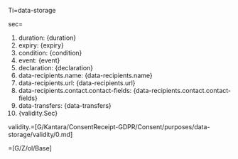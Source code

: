 Ti=data-storage

sec=<ol><li>duration: {duration}<li>expiry: {expiry}<li>condition: {condition}<li>event: {event}<li>declaration: {declaration}<li>data-recipients.name: {data-recipients.name}<li>data-recipients.url: {data-recipients.url}<li>data-recipients.contact.contact-fields: {data-recipients.contact.contact-fields}<li>data-transfers: {data-transfers}<li>{validity.Sec}</ol>

validity.=[G/Kantara/ConsentReceipt-GDPR/Consent/purposes/data-storage/validity/0.md]

=[G/Z/ol/Base]
